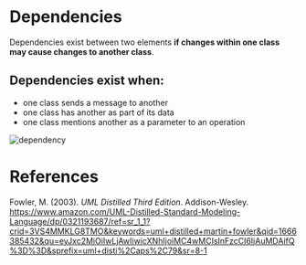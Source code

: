 # Dependencies 

Dependencies exist between two elements **if changes within one class may cause changes to another class**. 

## Dependencies exist when: 
- one class sends a message to another 
- one class has another as part of its data 
- one class mentions another as a parameter to an operation 

![dependency](https://user-images.githubusercontent.com/109105989/197606021-b956851f-bba4-4cef-b6ab-e593dd9c240e.png)

# References 
Fowler, M. (2003). *UML Distilled Third Edition*. Addison-Wesley. <https://www.amazon.com/UML-Distilled-Standard-Modeling-Language/dp/0321193687/ref=sr_1_1?crid=3VS4MMKLG8TMO&keywords=uml+distilled+martin+fowler&qid=1666385432&qu=eyJxc2MiOiIwLjAwIiwicXNhIjoiMC4wMCIsInFzcCI6IjAuMDAifQ%3D%3D&sprefix=uml+disti%2Caps%2C79&sr=8-1> 
